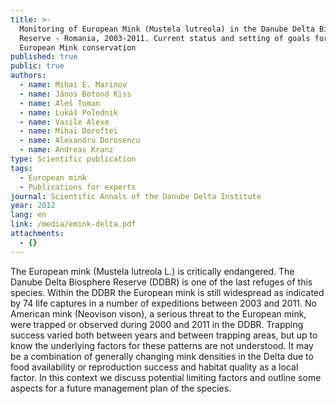 ```yaml
---
title: >-
  Monitoring of European Mink (Mustela lutreola) in the Danube Delta Biosphere
  Reserve - Romania, 2003-2011. Current status and setting of goals for the
  European Mink conservation
published: true
public: true
authors:
  - name: Mihai E. Marinov
  - name: János Botond Kiss
  - name: Aleš Toman
  - name: Lukáš Poledník
  - name: Vasile Alexe
  - name: Mihai Doroftei
  - name: Alexandru Dorosencu
  - name: Andreas Kranz
type: Scientific publication
tags:
  - European mink
  - Publications for experts
journal: Scientific Annals of the Danube Delta Institute
year: 2012
lang: en
link: /media/emink-delta.pdf
attachments:
  - {}
---
```

The European mink (Mustela lutreola L.) is critically endangered. The Danube Delta Biosphere Reserve (DDBR) is one of the last refuges of this species. Within the DDBR the European mink is still widespread as indicated by 74 life captures in a number of expeditions between 2003 and 2011. No American mink (Neovison vison), a serious threat to the European mink, were trapped or observed during 2000 and 2011 in the DDBR. Trapping success varied both between years and between trapping areas, but up to know the underlying factors for these patterns are not understood. It may be a combination of generally changing mink densities in the Delta due to food availability or reproduction success and habitat quality as a local factor. In this context we discuss potential limiting factors and outline some aspects for a future management plan of the species.
